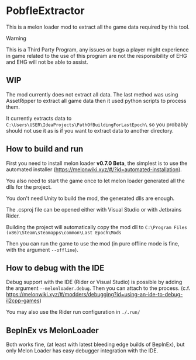 ﻿# PobfleExtractor

This is a melon loader mod to extract all the game data required by this tool.

> [!WARNING]
> This is a Third Party Program, any issues or bugs a player might experience in game related to the use of this program
> are not the responsibility of EHG and EHG will not be able to assist.

## WIP

The mod currently does not extract all data. The last method was using AssetRipper to extract all game data then it used
python scripts to process them.

It currently extracts data to `C:\Users\USER\IdeaProjects\PathOfBuildingForLastEpoch\` so you probably should not use it
as is if you want to extract data to another directory.

## How to build and run

First you need to install melon loader **v0.7.0 Beta**, the simplest is to use the automated
installer (https://melonwiki.xyz/#/?id=automated-installation).

You also need to start the game once to let melon loader generated all the dlls for the project.

You don't need Unity to build the mod, the generated dlls are enough.

The .csproj file can be opened either with Visual Studio or with Jetbrains Rider.

Building the project will automatically copy the mod dll to
`C:\Program Files (x86)\Steam\steamapps\common\Last Epoch\Mods`

Then you can run the game to use the mod (in pure offline mode is fine, with the argument `--offline`).

## How to debug with the IDE

Debug support with the IDE (Rider or Visual Studio) is possible by adding the argument `--melonloader.debug`. Then you
can attach to the process. (c.f. https://melonwiki.xyz/#/modders/debugging?id=using-an-ide-to-debug-il2cpp-games)

You may also use the Rider run configuration in `./.run/`

## BepInEx vs MelonLoader

Both works fine, (at least with latest bleeding edge builds of BepInEx), but only Melon Loader has easy debugger
integration with the IDE.